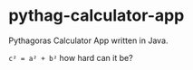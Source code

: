 # pythag-calculator-app
Pythagoras Calculator App written in Java.

`c² = a² + b²` how hard can it be?
